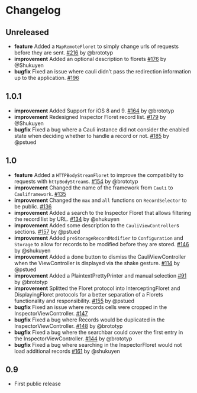 # Changelog

## Unreleased
* **feature** Added a `MapRemoteFloret` to simply change urls of requests before they are sent. [#216](https://github.com/cauliframework/cauli/issues/216) by @brototyp
* **improvement** Added an optional description to florets [#176](https://github.com/cauliframework/cauli/issues/176) by @Shukuyen  
* **bugfix** Fixed an issue where cauli didn’t pass the redirection information up to the application. [#196](https://github.com/cauliframework/cauli/issues/196)

## 1.0.1
* **improvement** Added Support for iOS 8 and 9. [#164](https://github.com/cauliframework/cauli/issues/164) by @brototyp
* **improvement** Redesigned Inspector Floret record list. [#179](https://github.com/cauliframework/cauli/issues/179) by @Shukuyen
* **bugfix** Fixed a bug where a Cauli instance did not consider the enabled state when deciding whether to handle a record or not. [#185](https://github.com/cauliframework/cauli/issues/185) by @pstued

## 1.0
* **feature** Added a `HTTPBodyStreamFloret` to improve the compatibilty to requests with `httpBodyStream`s. [#154](https://github.com/cauliframework/cauli/pull/154) by @brototyp
* **improvement** Changed the name of the framework from `Cauli` to `Cauliframework`. [#135](https://github.com/cauliframework/cauli/issues/135)
* **improvement** Changed the `max` and `all` functions on `RecordSelector` to be public. [#136](https://github.com/cauliframework/cauli/issues/136)
* **improvement** Added a search to the Inspector Floret that allows filtering the record list by URL. [#134](https://github.com/cauliframework/cauli/pull/134) by @shukuyen
* **improvement** Added some description to the `CauliViewController`s sections. [#157](https://github.com/cauliframework/cauli/issues/157) by @pstued
* **improvement** Added `preStorageRecordModifier` to `Configuration` and `Storage` to allow for records to be modified before they are stored. [#146](https://github.com/cauliframework/cauli/pull/146) by @shukuyen
* **improvement** Added a done button to dismiss the CauliViewController when the ViewController is displayed via the shake gesture. [#114](https://github.com/cauliframework/cauli/issues/114) by @pstued
* **improvement** Added a PlaintextPrettyPrinter and manual selection [#91](https://github.com/cauliframework/cauli/issues/91) by @brototyp  
* **improvement** Splitted the Floret protocol into InterceptingFloret and DisplayingFloret protocols for a better separation of a Florets functionality and responsibility. [#155](https://github.com/cauliframework/cauli/issues/155) by @pstued
* **bugfix** Fixed an issue where records cells were cropped in the InspectorViewController. [#147](https://github.com/cauliframework/cauli/issues/147)
* **bugfix** Fixed a bug where Records would be duplicated in the InspectorViewController. [#148](https://github.com/cauliframework/cauli/issues/148) by @brototyp
* **bugfix** Fixed a bug where the searchbar could cover the first entry in the InspectorViewController. [#144](https://github.com/cauliframework/cauli/issues/144) by @brototyp
* **bugfix** Fixed a bug where searching in the InspectorFloret would not load additional records [#161](https://github.com/cauliframework/cauli/pull/161) by @shukuyen

## 0.9
* First public release
